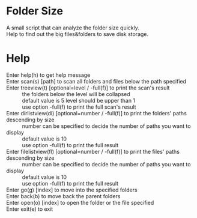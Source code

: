# Folder Size
 A small script that can analyze the folder size quickly.  
 Help to find out the big files&folders to save disk storage.  

# Help
 Enter help(h) to get help message  
 Enter scan(s) [path] to scan all folders and files below the path specified  
 Enter treeview(t) [optional=level / -full(f)] to print the scan's result  
 &emsp;&emsp;&emsp;the folders below the level will be collapsed  
 &emsp;&emsp;&emsp;default value is 5  level should be upper than 1  
 &emsp;&emsp;&emsp;use option -full(f) to print the full scan's result  
 Enter dirlistview(dl) [optional=number / -full(f)] to print the folders' paths descending by size  
 &emsp;&emsp;&emsp;number can be specified to decide the number of paths you want to display  
 &emsp;&emsp;&emsp;default value is 10  
 &emsp;&emsp;&emsp;use option -full(f) to print the full result  
 Enter filelistview(fl) [optional=number / -full(f)] to print the files' paths descending by size  
 &emsp;&emsp;&emsp;number can be specified to decide the number of paths you want to display  
 &emsp;&emsp;&emsp;default value is 10  
 &emsp;&emsp;&emsp;use option -full(f) to print the full result  
 Enter go(g) [index] to move into the specified folders  
 Enter back(b) to move back the parent folders  
 Enter open(o) [index] to open the folder or the file specified  
 Enter exit(e) to exit  
